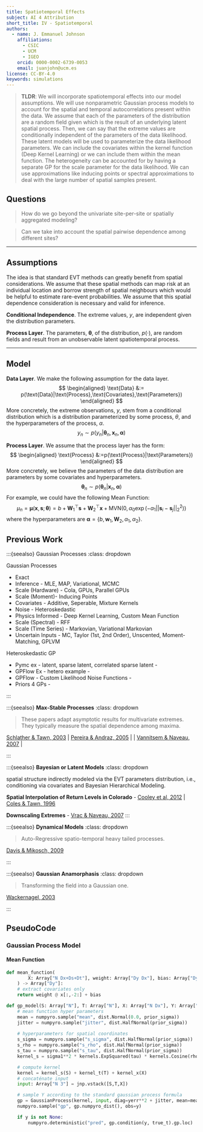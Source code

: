 ```yaml
---
title: Spatiotemporal Effects
subject: AI 4 Attribution
short_title: IV - Spatiotemporal
authors:
  - name: J. Emmanuel Johnson
    affiliations:
      - CSIC
      - UCM
      - IGEO
    orcid: 0000-0002-6739-0053
    email: juanjohn@ucm.es
license: CC-BY-4.0
keywords: simulations
---
```


> **TLDR**: 
> We will incorporate spatiotemporal effects into our model assumptions. 
> We will use nonparametric Gaussian process models  to account for the spatial and temporal autocorrelations present within the data. 
> We assume that each of the parameters of the distribution are a random field given which is the result of an underlying latent spatial process. 
> Then, we can say that the extreme values are conditionally independent of the parameters of the data likelihood. 
> These latent models will be used to parameterize the data likelihood parameters. We can include the covariates within the kernel function (Deep Kernel Learning) or we can include them within the mean function. 
> The heterogeneity can be accounted for by having a separate GP for the scale parameter for the data likelihood. We can use approximations like inducing points or spectral approximations to deal with the large number of spatial samples present.

## Questions

> How do we go beyond the univariate site-per-site or spatially aggregated modeling? 

> Can we take into account the spatial pairwise dependence among different sites?


***
## Assumptions

The idea is that standard EVT methods can greatly benefit from spatial considerations.
We assume that these spatial methods can map risk at an individual location and borrow strength of spatial neighbours which would be helpful to estimate rare-event probabilities.
We assume that this spatial dependence consideration is necessary and valid for inference.

**Conditional Independence**.
The extreme values, $y$, are independent given the distribution parameters.

**Process Layer**.
The parameters, $\boldsymbol{\theta}$, of the distribution, $p(\cdot)$, are random fields and result from an unobservable latent spatiotemporal process.


***
## Model

**Data Layer**.
We make the following assumption for the data layer.
$$
\begin{aligned}
\text{Data} &:= p(\text{Data}|\text{Process},\text{Covariates},\text{Parameters})
\end{aligned}
$$
More concretely, the extreme observations, $y$, stem from a conditional distribution which is a distribution parameterized by some process, $\theta$, and the hyperparameters of the process, $\alpha$.
$$
y_n \sim p(y_n|\boldsymbol{\theta}_n,\boldsymbol{x}_n,\boldsymbol{\alpha})
$$

**Process Layer**.
We assume that the process layer has the form:
$$
\begin{aligned}
\text{Process} &:=p(\text{Process}|\text{Parameters})
\end{aligned}
$$
More concretely, we believe the parameters of the data distribution are parameters by some covariates and hyperparameters.
$$
\boldsymbol{\theta}_n \sim p(\boldsymbol{\theta}_n|\boldsymbol{x}_n,\boldsymbol{\alpha})
$$
For example, we could have the following Mean Function:
$$
\mu_n = \boldsymbol{\mu}(\boldsymbol{x},\mathbf{s};\boldsymbol{\theta})= b + \mathbf{W}_1^\top \mathbf{s} + \mathbf{W}_2^\top\boldsymbol{x} + 
\text{MVN}\left(0,\alpha_0 \exp \left(-\alpha_1 ||\mathbf{s}_i - \mathbf{s}_j||^2_2 \right) \right)
$$
where the hyperparameters are $\boldsymbol{\alpha} = \{b, \mathbf{w}_1,\mathbf{W}_2, \alpha_1, \alpha_2 \}$.

## Previous Work

:::{seealso} Gaussian Processes
:class: dropdown

Gaussian Processes
- Exact
- Inference - MLE, MAP, Variational, MCMC
- Scale (Hardware) - Cola, GPUs, Parallel GPUs
- Scale (Moment)- Inducing Points
- Covariates - Additive, Seperable, Mixture Kernels
- Noise - Heteroskedastic
- Physics Informed - Deep Kernel Learning, Custom Mean Function
- Scale (Spectral) - RFF
- Scale (Time Series) - Markovian, Variational Markovian
- Uncertain Inputs - MC, Taylor (1st, 2nd Order), Unscented, Moment-Matching, GPLVM

Heteroskedastic GP
- Pymc ex - latent, sparse latent, correlated sparse latent - [](https://www.pymc.io/projects/examples/en/latest/gaussian_processes/GP-Heteroskedastic.html)
- GPFlow Ex - hetero example - [](https://gpflow.github.io/GPflow/develop/notebooks/advanced/heteroskedastic.html)
- GPFlow - Custom Likelihood Noise Functions - [](https://gpflow.github.io/GPflow/develop/notebooks/advanced/varying_noise.html)
- Priors 4 GPs - [](https://github.com/stan-dev/stan/wiki/Prior-Choice-Recommendations#priors-for-gaussian-processes)


:::

:::{seealso} **Max-Stable Processes**
:class: dropdown

> These papers adapt asymptotic results for multivariate extremes.
> They typically measure the spatial dependence among maxima.

[Schlather & Tawn, 2003](https://doi.org/10.1093/biomet/90.1.139) | [Pereira & Andraz, 2005]( https://doi.org/10.1111/j.1467-9361.2005.00271.x) |  | [Vannitsem & Naveau, 2007](https://doi.org/10.5194/npg-14-621-2007) | 

:::

:::{seealso} **Bayesian or Latent Models**
:class: dropdown

spatial structure indirectly modeled via the EVT parameters distribution, i.e., conditioning via covariates and Bayesian Hierarchical Modeling.


**Spatial Interpolation of Return Levels in Colorado** - [Cooley et al, 2012](https://doi.org/10.1198/016214506000000780) | [Coles & Tawn, 1996](https://doi.org/10.2307/2986068)

**Downscaling Extremes** - [Vrac & Naveau, 2007]( https://doi.org/10.1029/2006WR005308)
:::

:::{seealso} **Dynamical Models**
:class: dropdown

> Auto-Regressive spatio-temporal heavy tailed processes.

[Davis & Mikosch, 2009](https://doi.org/10.1007/978-3-540-71297-8_8)

:::

:::{seealso} **Gaussian Anamorphasis**
:class: dropdown

> Transforming the field into a Gaussian one.

[Wackernagel, 2003](https://doi.org/10.1007/978-3-662-05294-5)

:::

## PseudoCode


### Gaussian Process Model

#### Mean Function

```python
def mean_function(
		X: Array["N Dx+Ds+Dt"], weight: Array["Dy Dx"], bias: Array["Dy"]
	) -> Array["Dy"]:
    # extract covariates only
    return weight @ x[:,-2:] + bias
```


```python
def gp_model(S: Array["N"], T: Array["N"], X: Array["N Dx"], Y: Array["N Dy"]):
    # mean function hyper parameters
    mean = numpyro.sample("mean", dist.Normal(0.0, prior_sigma))
    jitter = numpyro.sample("jitter", dist.HalfNormal(prior_sigma))
    
    # hyperparameters for spatial coordinates
    s_sigma = numpyro.sample("s_sigma", dist.HalfNormal(prior_sigma))
    s_rho = numpyro.sample("s_rho", dist.HalfNormal(prior_sigma))
    s_tau = numpyro.sample("s_tau", dist.HalfNormal(prior_sigma))
    kernel_s = sigma1**2 * kernels.ExpSquared(tau) * kernels.Cosine(rho1)

    # compute kernel
    kernel = kernel_s(S) + kernel_t(T) + kernel_x(X)
    # concaténate input
    input: Array["N 3"] = jnp.vstack([S,T,X])

    # sample Y according to the standard gaussian process formula
    gp = GaussianProcess(kernel, input, diag=yerr**2 + jitter, mean=mean)
    numpyro.sample("gp", gp.numpyro_dist(), obs=y)

    if y is not None:
        numpyro.deterministic("pred", gp.condition(y, true_t).gp.loc)
```